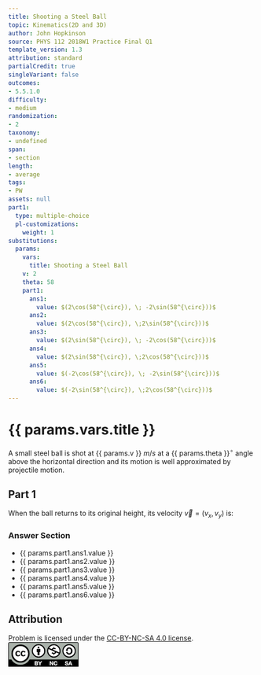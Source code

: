 ```yaml
---
title: Shooting a Steel Ball
topic: Kinematics(2D and 3D)
author: John Hopkinson
source: PHYS 112 2018W1 Practice Final Q1
template_version: 1.3
attribution: standard
partialCredit: true
singleVariant: false
outcomes:
- 5.5.1.0
difficulty:
- medium
randomization:
- 2
taxonomy:
- undefined
span:
- section
length:
- average
tags:
- PW
assets: null
part1:
  type: multiple-choice
  pl-customizations:
    weight: 1
substitutions:
  params:
    vars:
      title: Shooting a Steel Ball
    v: 2
    theta: 58
    part1:
      ans1:
        value: $(2\cos(58^{\circ}), \; -2\sin(58^{\circ}))$
      ans2:
        value: $(2\cos(58^{\circ}), \;2\sin(58^{\circ}))$
      ans3:
        value: $(2\sin(58^{\circ}), \; -2\cos(58^{\circ}))$
      ans4:
        value: $(2\sin(58^{\circ}), \;2\cos(58^{\circ}))$
      ans5:
        value: $(-2\cos(58^{\circ}), \; -2\sin(58^{\circ}))$
      ans6:
        value: $(-2\sin(58^{\circ}), \;2\cos(58^{\circ}))$
---
```

# {{ params.vars.title }}
A small steel ball is shot at {{ params.v }} $m/s$ at a {{ params.theta }}$^{\circ}$ angle above the horizontal direction and its motion is well approximated by projectile motion.

## Part 1

When the ball returns to its original height, its velocity $\overrightarrow{v} = (v_x, v_y)$ is:

### Answer Section

- {{ params.part1.ans1.value }}
- {{ params.part1.ans2.value }}
- {{ params.part1.ans3.value }}
- {{ params.part1.ans4.value }}
- {{ params.part1.ans5.value }}
- {{ params.part1.ans6.value }}

## Attribution

Problem is licensed under the [CC-BY-NC-SA 4.0 license](https://creativecommons.org/licenses/by-nc-sa/4.0/).<br> ![The Creative Commons 4.0 license requiring attribution-BY, non-commercial-NC, and share-alike-SA license.](https://raw.githubusercontent.com/firasm/bits/master/by-nc-sa.png)